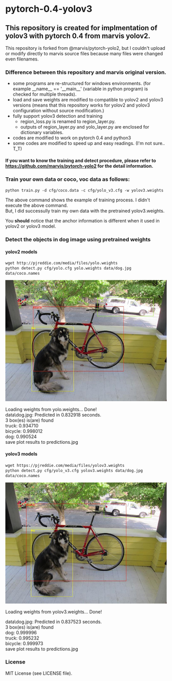 # pytorch-0.4-yolov3
## This repository is created for implmentation of yolov3 with pytorch 0.4 from marvis yolov2. 
This repository is forked from @marvis/pytorch-yolo2, 
but I couldn't upload or modify directly to marvis source files because many files were changed even filenames.

### Difference between this repository and marvis original version.
* some programs are re-structured for windows environments. 
(for example \_\_name\_\_ == '\_\_main\_\_' (variable in python program) is checked for multiple threads).
* load and save weights are modified to compatible to yolov2 and yolov3 versions 
(means that this repository works for yolov2 and yolov3 configuration without source modification.)
* fully support yolov3 detection and training
   * region_loss.py is renamed to region_layer.py.
   * outputs of region_layer.py and yolo_layer.py are enclosed for dictionary variables.     
* codes are modified to work on pytorch 0.4 and python3
* some codes are modified to speed up and easy readings. (I'm not sure.. T_T)

#### If you want to know the training and detect procedure, please refer to https://github.com/marvis/pytorch-yolo2 for the detail information.

### Train your own data or coco, voc data as follows:
```
python train.py -d cfg/coco.data -c cfg/yolo_v3.cfg -w yolov3.weights
```
The above command shows the example of training process. I didn't execute the above command.  
But, I did successully train my own data with the pretrained yolov3.weights. 

You __should__ notice that the anchor information is different when it used in yolov2 or yolov3 model.

### Detect the objects in dog image using pretrained weights

#### yolov2 models
```
wget http://pjreddie.com/media/files/yolo.weights
python detect.py cfg/yolo.cfg yolo.weights data/dog.jpg data/coco.names 
```

![predictions](data/predictions-yolov2.jpg)

Loading weights from yolo.weights... Done!  
data\dog.jpg: Predicted in 0.832918 seconds.  
3 box(es) is(are) found  
truck: 0.934710  
bicycle: 0.998012  
dog: 0.990524  
save plot results to predictions.jpg  

#### yolov3 models
```
wget https://pjreddie.com/media/files/yolov3.weights
python detect.py cfg/yolo_v3.cfg yolov3.weights data/dog.jpg data/coco.names  
```

![predictions](data/predictions-yolov3.jpg)

Loading weights from yolov3.weights... Done!

data\dog.jpg: Predicted in 0.837523 seconds.  
3 box(es) is(are) found  
dog: 0.999996  
truck: 0.995232  
bicycle: 0.999973  
save plot results to predictions.jpg  

### License

MIT License (see LICENSE file).


